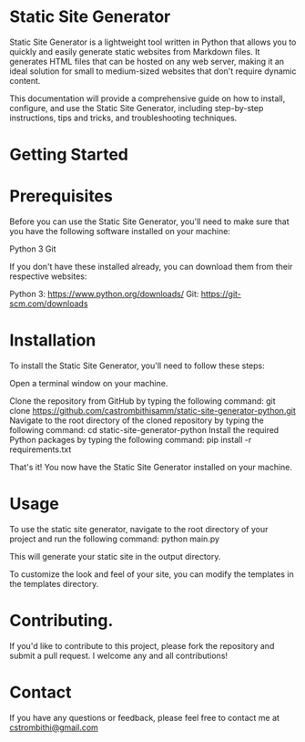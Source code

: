 # Static Site Generator

Static Site Generator is a lightweight tool written in Python that allows you to quickly and easily generate static websites from Markdown files. It generates HTML files that can be hosted on any web server, making it an ideal solution for small to medium-sized websites that don't require dynamic content.

This documentation will provide a comprehensive guide on how to install, configure, and use the Static Site Generator, including step-by-step instructions, tips and tricks, and troubleshooting techniques.

# Getting Started

# Prerequisites
Before you can use the Static Site Generator, you'll need to make sure that you have the following software installed on your machine:

Python 3
Git

If you don't have these installed already, you can download them from their respective websites:

Python 3: https://www.python.org/downloads/
Git: https://git-scm.com/downloads

# Installation
To install the Static Site Generator, you'll need to follow these steps:

Open a terminal window on your machine.

Clone the repository from GitHub by typing the following command: 
git clone https://github.com/castrombithisamm/static-site-generator-python.git
Navigate to the root directory of the cloned repository by typing the following command:
cd static-site-generator-python
Install the required Python packages by typing the following command:
pip install -r requirements.txt

That's it! You now have the Static Site Generator installed on your machine.

# Usage
To use the static site generator, navigate to the root directory of your project and run the following command:
python main.py

This will generate your static site in the output directory.

To customize the look and feel of your site, you can modify the templates in the templates directory.

# Contributing.
If you'd like to contribute to this project, please fork the repository and submit a pull request. I welcome any and all contributions!

# Contact
If you have any questions or feedback, please feel free to contact me at cstrombithi@gmail.com

 
